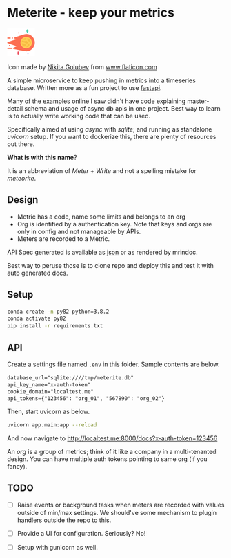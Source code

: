 # Meterite - keep your metrics

![logo](meteor.png)
<div>Icon made by <a href="https://www.flaticon.com/authors/nikita-golubev" title="Nikita Golubev">Nikita Golubev</a> from <a href="https://www.flaticon.com/" title="Flaticon">www.flaticon.com</a></div>

A simple microservice to keep pushing in metrics into a timeseries database.
Written more as a fun project to use [fastapi](https://fastapi.tiangolo.com/).

Many of the examples online I saw didn't have code explaining master-detail
schema and usage of async db apis in one project. Best way to learn is to
actually write working code that can be used. 

Specifically aimed at using _async_ with _sqlite_; and running as
standalone _uvicorn_ setup. If you want to dockerize this, there are plenty
of resources out there.

**What is with this name**? 

It is an abbreviation of *Meter* + *Write* and not a spelling mistake for
*meteorite*.

## Design

* Metric has a code, name some limits and belongs to an org
* Org is identified by a authentication key. Note that keys and orgs are only
  in config and not manageable by APIs.
* Meters are recorded to a Metric.

API Spec generated is available as [json](openapi.json) or as rendered by
mrindoc.

Best way to peruse those is to clone repo and deploy this and test it with
auto generated docs.

## Setup

```sh
conda create -n py82 python=3.8.2
conda activate py82
pip install -r requirements.txt
```

## API

Create a settings file named `.env` in this folder. Sample contents
are below.

```
database_url="sqlite:////tmp/meterite.db"
api_key_name="x-auth-token"
cookie_domain="localtest.me"
api_tokens={"123456": "org_01", "567890": "org_02"}
```

Then, start uvicorn as below.
```sh
uvicorn app.main:app --reload
``` 

And now navigate to http://localtest.me:8000/docs?x-auth-token=123456

An *org* is a group of metrics; think of it like a company in a multi-tenanted
design. You can have multiple auth tokens pointing to same org (if you fancy).


## TODO

* [ ] Raise events or background tasks when meters are recorded with values outside of
      min/max settings. We should've some mechanism to plugin handlers outside
      the repo to this.
* [ ] Provide a UI for configuration. Seriously? No!
* [ ] Setup with gunicorn as well.


